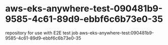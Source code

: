 # aws-eks-anywhere-test-090481b9-9585-4c61-89d9-ebbf6c6b73e0-35
repository for use with E2E test job aws-eks-anywhere-test:090481b9-9585-4c61-89d9-ebbf6c6b73e0-35
